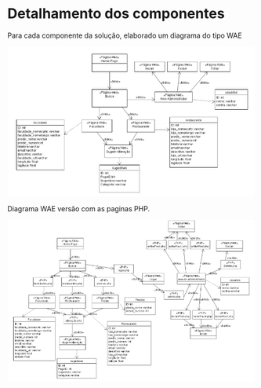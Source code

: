 # Detalhamento dos componentes
Para cada componente da solução, elaborado um diagrama do tipo WAE

![](DiagramaOficial.PNG)


Diagrama WAE versão com as paginas PHP.

![](DiagramaOfPHP.PNG)
